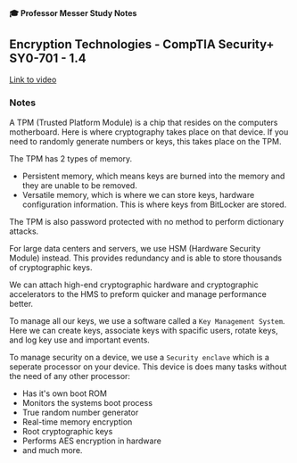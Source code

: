 #### 🎓 Professor Messer Study Notes

## Encryption Technologies - CompTIA Security+ SY0-701 - 1.4

[Link to video](https://youtu.be/u61J0xR_XPU?si=Qczt-ESGMiDMG5fM)

### Notes

A TPM (Trusted Platform Module) is a chip that resides on the computers motherboard. Here is where cryptography takes place on that device. If you need to randomly generate numbers or keys, this takes place on the TPM. 

The TPM has 2 types of memory. 

- Persistent memory, which means keys are burned into the memory and they are unable to be removed.
- Versatile memory, which is where we can store keys, hardware configuration information. This is where keys from BitLocker are stored.

The TPM is also password protected with no method to perform dictionary attacks.

For large data centers and servers, we use HSM (Hardware Security Module) instead. This provides redundancy and is able to store thousands of cryptographic keys.

We can attach high-end cryptographic hardware and cryptographic accelerators to the HMS to preform quicker and manage performance better.

To manage all our keys, we use a software called a `Key Management System`. Here we can create keys, associate keys with spacific users, rotate keys, and log key use and important events.

To manage security on a device, we use a `Security enclave` which is a seperate processor on your device. This device is does many tasks without the need of any other processor:
- Has it's own boot ROM
- Monitors the systems boot process
- True random number generator
- Real-time memory encryption
- Root cryptographic keys
- Performs AES encryption in hardware
- and much more.






